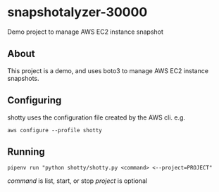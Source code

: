 # snapshotalyzer-30000
  
Demo project to manage AWS EC2 instance snapshot

## About

This project is a demo, and uses boto3 to manage AWS EC2 instance snapshots.

## Configuring

shotty uses the configuration file created by the AWS cli. e.g.

`aws configure --profile shotty`

## Running

`pipenv run "python shotty/shotty.py <command> <--project=PROJECT"`

*command* is list, start, or stop
*project* is optional
